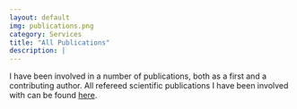 ```yaml
---
layout: default
img: publications.png
category: Services
title: "All Publications"
description: |
---
```

  I have been involved in a number of publications, both as a first and a contributing author.
  All refereed scientific publications I have been involved with can be found [here](https://ui.adsabs.harvard.edu/search/q=orcid%3A0000-0003-1807-6321&sort=date%20desc%2C%20bibcode%20desc&p_=0). 